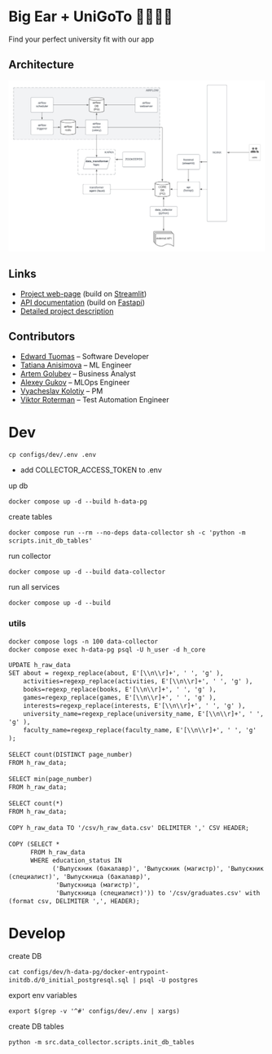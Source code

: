 # Big Ear + UniGoTo 👨‍🎓👩‍🎓

Find your perfect university fit with our app

## Architecture

![ScreenShot](img/architecture.png)

## Links

* [Project web-page](http://84.201.178.7/) (build on [Streamlit](https://github.com/streamlit/streamlit))
* [API documentation](http://84.201.178.7/docs) (build on [Fastapi](https://github.com/tiangolo/fastapi))
* [Detailed project description](https://docs.google.com/document/d/1XrHEvw7chDHATpiYBnVK8PNxD9LxPhFZ/edit)

## Contributors

* [Edward Tuomas](https://github.com/ToyOwl) – Software Developer
* [Tatiana Anisimova](https://github.com/t-linguist) –  ML Engineer
* [Artem Golubev](https://github.com/arqoofficial) – Business Analyst
* [Alexey Gukov](https://github.com/brain4power) – MLOps Engineer
* [Vyacheslav Kolotiy](https://github.com/kv49) – PM
* [Viktor Roterman](https://github.com/ViktorRtm) – Test Automation Engineer

# Dev
```shell
cp configs/dev/.env .env
```
- add COLLECTOR_ACCESS_TOKEN to .env

up db
```shell
docker compose up -d --build h-data-pg
```
create tables
```shell
docker compose run --rm --no-deps data-collector sh -c 'python -m scripts.init_db_tables'
```
run collector
```shell
docker compose up -d --build data-collector
```
run all services
```shell
docker compose up -d --build
```

### utils
```shell
docker compose logs -n 100 data-collector
docker compose exec h-data-pg psql -U h_user -d h_core
```
```postgresql
UPDATE h_raw_data
SET about = regexp_replace(about, E'[\\n\\r]+', ' ', 'g' ),
    activities=regexp_replace(activities, E'[\\n\\r]+', ' ', 'g' ),
    books=regexp_replace(books, E'[\\n\\r]+', ' ', 'g' ),
    games=regexp_replace(games, E'[\\n\\r]+', ' ', 'g' ),
    interests=regexp_replace(interests, E'[\\n\\r]+', ' ', 'g' ),
    university_name=regexp_replace(university_name, E'[\\n\\r]+', ' ', 'g' ),
    faculty_name=regexp_replace(faculty_name, E'[\\n\\r]+', ' ', 'g' );

SELECT count(DISTINCT page_number)
FROM h_raw_data;

SELECT min(page_number)
FROM h_raw_data;

SELECT count(*)
FROM h_raw_data;

COPY h_raw_data TO '/csv/h_raw_data.csv' DELIMITER ',' CSV HEADER;

COPY (SELECT *
      FROM h_raw_data
      WHERE education_status IN
            ('Выпускник (бакалавр)', 'Выпускник (магистр)', 'Выпускник (специалист)', 'Выпускница (бакалавр)',
             'Выпускница (магистр)',
             'Выпускница (специалист)')) to '/csv/graduates.csv' with (format csv, DELIMITER ',', HEADER);
```
# Develop
create DB
```shell
cat configs/dev/h-data-pg/docker-entrypoint-initdb.d/0_initial_postgresql.sql | psql -U postgres
```
export env variables
```shell
export $(grep -v '^#' configs/dev/.env | xargs)
```
create DB tables
```shell
python -m src.data_collector.scripts.init_db_tables
```
